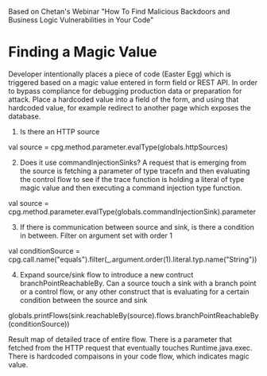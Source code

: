 Based on Chetan's Webinar "How To Find Malicious Backdoors and Business Logic Vulnerabilities in Your Code"

# Finding a Magic Value

Developer intentionally places a piece of code (Easter Egg) which is triggered based on a magic value entered in form field or REST API. In order to bypass compliance for debugging production data or preparation for attack. Place a hardcoded value into a field of the form, and using that hardcoded value, for example redirect to another page which exposes the database. 

1. Is there an HTTP source

val source = cpg.method.parameter.evalType(globals.httpSources)

2. Does it use commandInjectionSinks? A request that is emerging from the source is fetching a parameter of type tracefn and then evaluating the control flow to see if the trace function is holding a literal of type magic value and then executing a command injection type function.

val source = cpg.method.parameter.evalType(globals.commandInjectionSink).parameter

3. If there is communication between source and sink, is there a condition in between. Filter on argument set with order 1

val conditionSource = cpg.call.name("equals").filter(_.argument.order(1).literal.typ.name("String"))

4. Expand source/sink flow to introduce a new contruct branchPointReachableBy. Can a source touch a sink with a branch point or a control flow, or any other construct that is evaluating for a certain condition between the source and sink

globals.printFlows(sink.reachableBy(source).flows.branchPointReachableBy(conditionSource))

Result map of detailed trace of entire flow. There is a parameter that fetched from the HTTP request that eventually touches Runtime.java.exec. There is hardcoded compaisons in your code flow, which indicates magic value. 
